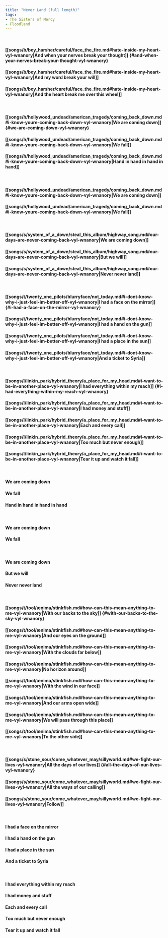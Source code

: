 ```yaml
---
title: "Never Land (full length)"
tags:
- The Sisters of Mercy
- Floodland
---
```

&nbsp;
#### [[songs/b/boy_harsher/careful/face_the_fire.md#hate-inside-my-heart-vyl-wnanory|And when your nerves break your thought]] {#and-when-your-nerves-break-your-thought-vyl-wnanory}
#### [[songs/b/boy_harsher/careful/face_the_fire.md#hate-inside-my-heart-vyl-wnanory|And my word break your will]]
#### [[songs/b/boy_harsher/careful/face_the_fire.md#hate-inside-my-heart-vyl-wnanory|And the heart break me over this wheel]]
&nbsp;
#### [[songs/h/hollywood_undead/american_tragedy/coming_back_down.md#i-know-youre-coming-back-down-vyl-wnanory|We are coming down]] {#we-are-coming-down-vyl-wnanory}
#### [[songs/h/hollywood_undead/american_tragedy/coming_back_down.md#i-know-youre-coming-back-down-vyl-wnanory|We fall]]
#### [[songs/h/hollywood_undead/american_tragedy/coming_back_down.md#i-know-youre-coming-back-down-vyl-wnanory|Hand in hand in hand in hand]]
&nbsp;
#### [[songs/h/hollywood_undead/american_tragedy/coming_back_down.md#i-know-youre-coming-back-down-vyl-wnanory|We are coming down]]
#### [[songs/h/hollywood_undead/american_tragedy/coming_back_down.md#i-know-youre-coming-back-down-vyl-wnanory|We fall]]
&nbsp;
#### [[songs/s/system_of_a_down/steal_this_album/highway_song.md#our-days-are-never-coming-back-vyl-wnanory|We are coming down]]
#### [[songs/s/system_of_a_down/steal_this_album/highway_song.md#our-days-are-never-coming-back-vyl-wnanory|But we will]]
#### [[songs/s/system_of_a_down/steal_this_album/highway_song.md#our-days-are-never-coming-back-vyl-wnanory|Never never land]]
&nbsp;
#### [[songs/t/twenty_one_pilots/blurryface/not_today.md#i-dont-know-why-i-just-feel-im-better-off-vyl-wnanory|I had a face on the mirror]] {#i-had-a-face-on-the-mirror-vyl-wnanory}
#### [[songs/t/twenty_one_pilots/blurryface/not_today.md#i-dont-know-why-i-just-feel-im-better-off-vyl-wnanory|I had a hand on the gun]]
#### [[songs/t/twenty_one_pilots/blurryface/not_today.md#i-dont-know-why-i-just-feel-im-better-off-vyl-wnanory|I had a place in the sun]]
#### [[songs/t/twenty_one_pilots/blurryface/not_today.md#i-dont-know-why-i-just-feel-im-better-off-vyl-wnanory|And a ticket to Syria]]
&nbsp;
#### [[songs/l/linkin_park/hybrid_theory/a_place_for_my_head.md#i-want-to-be-in-another-place-vyl-wnanory|I had everything within my reach]] {#i-had-everything-within-my-reach-vyl-wnanory}
#### [[songs/l/linkin_park/hybrid_theory/a_place_for_my_head.md#i-want-to-be-in-another-place-vyl-wnanory|I had money and stuff]]
#### [[songs/l/linkin_park/hybrid_theory/a_place_for_my_head.md#i-want-to-be-in-another-place-vyl-wnanory|Each and every call]]
#### [[songs/l/linkin_park/hybrid_theory/a_place_for_my_head.md#i-want-to-be-in-another-place-vyl-wnanory|Too much but never enough]]
#### [[songs/l/linkin_park/hybrid_theory/a_place_for_my_head.md#i-want-to-be-in-another-place-vyl-wnanory|Tear it up and watch it fall]]
&nbsp;
#### We are coming down
#### We fall
#### Hand in hand in hand in hand
&nbsp;
#### We are coming down
#### We fall
&nbsp;
#### We are coming down
#### But we will
#### Never never land
&nbsp;
#### [[songs/t/tool/ænima/stinkfish.md#how-can-this-mean-anything-to-me-vyl-wnanory|With our backs to the sky]] {#with-our-backs-to-the-sky-vyl-wnanory}
#### [[songs/t/tool/ænima/stinkfish.md#how-can-this-mean-anything-to-me-vyl-wnanory|And our eyes on the ground]]
#### [[songs/t/tool/ænima/stinkfish.md#how-can-this-mean-anything-to-me-vyl-wnanory|With the clouds far below]]
#### [[songs/t/tool/ænima/stinkfish.md#how-can-this-mean-anything-to-me-vyl-wnanory|No horizon around]]
#### [[songs/t/tool/ænima/stinkfish.md#how-can-this-mean-anything-to-me-vyl-wnanory|With the wind in our face]]
#### [[songs/t/tool/ænima/stinkfish.md#how-can-this-mean-anything-to-me-vyl-wnanory|And our arms open wide]]
#### [[songs/t/tool/ænima/stinkfish.md#how-can-this-mean-anything-to-me-vyl-wnanory|We will pass through this place]]
#### [[songs/t/tool/ænima/stinkfish.md#how-can-this-mean-anything-to-me-vyl-wnanory|To the other side]]
&nbsp;
#### [[songs/s/stone_sour/come_whatever_may/sillyworld.md#we-fight-our-lives-vyl-wnanory|All the days of our lives]] {#all-the-days-of-our-lives-vyl-wnanory}
#### [[songs/s/stone_sour/come_whatever_may/sillyworld.md#we-fight-our-lives-vyl-wnanory|All the ways of our calling]]
#### [[songs/s/stone_sour/come_whatever_may/sillyworld.md#we-fight-our-lives-vyl-wnanory|Follow]]
&nbsp;
#### I had a face on the mirror
#### I had a hand on the gun
#### I had a place in the sun
#### And a ticket to Syria
&nbsp;
#### I had everything within my reach
#### I had money and stuff
#### Each and every call
#### Too much but never enough
#### Tear it up and watch it fall
